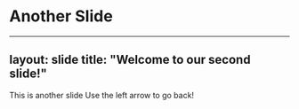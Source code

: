 # Another Slide

-----
layout: slide
title: "Welcome to our second slide!"
------
This is another slide
Use the left arrow to go back!

